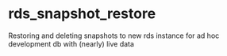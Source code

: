# rds_snapshot_restore
Restoring and deleting snapshots to new rds instance for ad hoc development db with (nearly) live data
